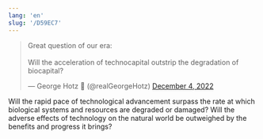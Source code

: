 ```yaml
---
lang: 'en'
slug: '/D59EC7'
---
```


<blockquote class="twitter-tweet"><p lang="en" dir="ltr">Great question of our era:<br/><br/>Will the acceleration of technocapital outstrip the degradation of biocapital?</p>&mdash; George Hotz 🐀 (@realGeorgeHotz) <a href="https://twitter.com/realGeorgeHotz/status/1599533816699564032?ref_src=twsrc%5Etfw">December 4, 2022</a></blockquote>

Will the rapid pace of technological advancement surpass the rate at which biological systems and resources are degraded or damaged?
Will the adverse effects of technology on the natural world be outweighed by the benefits and progress it brings?
